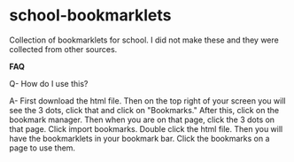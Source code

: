 # school-bookmarklets
Collection of bookmarklets for school. I did not make these and they were collected from other sources.

**FAQ**

Q- How do I use this? 

A- First download the html file. Then on the top right of your screen you will see the 3 dots, click that and click on "Bookmarks." After this, click on the bookmark manager. Then when you are on that page, click the 3 dots on that page. Click import bookmarks. Double click the html file. Then you will have the bookmarklets in your bookmark bar. Click the bookmarks on a page to use them. 
